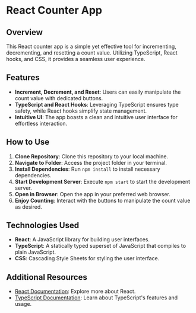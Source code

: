 # React Counter App

## Overview

This React counter app is a simple yet effective tool for incrementing, decrementing, and resetting a count value. Utilizing TypeScript, React hooks, and CSS, it provides a seamless user experience.

## Features

- **Increment, Decrement, and Reset**: Users can easily manipulate the count value with dedicated buttons.
- **TypeScript and React Hooks**: Leveraging TypeScript ensures type safety, while React hooks simplify state management.
- **Intuitive UI**: The app boasts a clean and intuitive user interface for effortless interaction.

## How to Use

1. **Clone Repository**: Clone this repository to your local machine.
2. **Navigate to Folder**: Access the project folder in your terminal.
3. **Install Dependencies**: Run `npm install` to install necessary dependencies.
4. **Start Development Server**: Execute `npm start` to start the development server.
5. **Open in Browser**: Open the app in your preferred web browser.
6. **Enjoy Counting**: Interact with the buttons to manipulate the count value as desired.

## Technologies Used

- **React**: A JavaScript library for building user interfaces.
- **TypeScript**: A statically typed superset of JavaScript that compiles to plain JavaScript.
- **CSS**: Cascading Style Sheets for styling the user interface.

## Additional Resources

- [React Documentation](https://reactjs.org/docs/getting-started.html): Explore more about React.
- [TypeScript Documentation](https://www.typescriptlang.org/docs/): Learn about TypeScript's features and usage.
